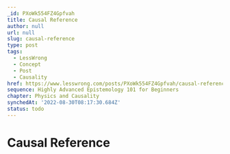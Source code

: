 ```yaml
---
_id: PXoWk554FZ4Gpfvah
title: Causal Reference
author: null
url: null
slug: causal-reference
type: post
tags:
  - LessWrong
  - Concept
  - Post
  - Causality
href: https://www.lesswrong.com/posts/PXoWk554FZ4Gpfvah/causal-reference
sequence: Highly Advanced Epistemology 101 for Beginners
chapter: Physics and Causality
synchedAt: '2022-08-30T08:17:30.684Z'
status: todo
---
```


# Causal Reference
